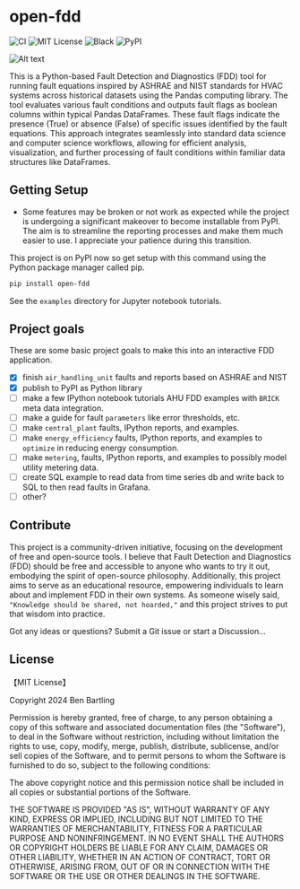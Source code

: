 # open-fdd

![CI](https://github.com/bbartling/open-fdd/actions/workflows/ci.yml/badge.svg?branch=master)
![MIT License](https://img.shields.io/badge/license-MIT-green.svg)
![Black](https://img.shields.io/badge/code%20style-black-000000.svg)
![PyPI](https://img.shields.io/pypi/v/open-fdd?color=blue&label=pypi%20version)


![Alt text](https://raw.githubusercontent.com/bbartling/open-fdd/master/open_fdd/air_handling_unit/images/plot_for_repo.png)


This is a Python-based Fault Detection and Diagnostics (FDD) tool for running fault equations inspired by ASHRAE and NIST standards for HVAC systems across historical datasets using the Pandas computing library. The tool evaluates various fault conditions and outputs fault flags as boolean columns within typical Pandas DataFrames. These fault flags indicate the presence (True) or absence (False) of specific issues identified by the fault equations. This approach integrates seamlessly into standard data science and computer science workflows, allowing for efficient analysis, visualization, and further processing of fault conditions within familiar data structures like DataFrames.


## Getting Setup
* Some features may be broken or not work as expected while the project is undergoing a significant makeover to become installable from PyPI. The aim is to streamline the reporting processes and make them much easier to use. I appreciate your patience during this transition.

This project is on PyPI now so get setup with this command using the Python package manager called pip.

```bash
pip install open-fdd
```

See the `examples` directory for Jupyter notebook tutorials.

## Project goals
These are some basic project goals to make this into an interactive FDD application.
 - [x] finish `air_handling_unit` faults and reports based on ASHRAE and NIST
 - [x] publish to PyPI as Python library
 - [ ] make a few IPython notebook tutorials AHU FDD examples with `BRICK` meta data integration.
 - [ ] make a guide for fault `parameters` like error thresholds, etc.
 - [ ] make `central_plant` faults, IPython reports, and examples.
 - [ ] make `energy_efficiency` faults, IPython reports, and examples to `optimize` in reducing energy consumption.
 - [ ] make `metering`, faults, IPython reports, and examples to possibly model utility metering data.
 - [ ] create SQL example to read data from time series db and write back to SQL to then read faults in Grafana.
 - [ ] other?

## Contribute
This project is a community-driven initiative, focusing on the development of free and open-source tools. I believe that Fault Detection and Diagnostics (FDD) should be free and accessible to anyone who wants to try it out, embodying the spirit of open-source philosophy. Additionally, this project aims to serve as an educational resource, empowering individuals to learn about and implement FDD in their own systems. As someone wisely said, `"Knowledge should be shared, not hoarded,"` and this project strives to put that wisdom into practice.

Got any ideas or questions? Submit a Git issue or start a Discussion...

## License

【MIT License】

Copyright 2024 Ben Bartling

Permission is hereby granted, free of charge, to any person obtaining a copy of this software and associated documentation files (the "Software"), to deal in the Software without restriction, including without limitation the rights to use, copy, modify, merge, publish, distribute, sublicense, and/or sell copies of the Software, and to permit persons to whom the Software is furnished to do so, subject to the following conditions:

The above copyright notice and this permission notice shall be included in all copies or substantial portions of the Software.

THE SOFTWARE IS PROVIDED "AS IS", WITHOUT WARRANTY OF ANY KIND, EXPRESS OR IMPLIED, INCLUDING BUT NOT LIMITED TO THE WARRANTIES OF MERCHANTABILITY, FITNESS FOR A PARTICULAR PURPOSE AND NONINFRINGEMENT. IN NO EVENT SHALL THE AUTHORS OR COPYRIGHT HOLDERS BE LIABLE FOR ANY CLAIM, DAMAGES OR OTHER LIABILITY, WHETHER IN AN ACTION OF CONTRACT, TORT OR OTHERWISE, ARISING FROM, OUT OF OR IN CONNECTION WITH THE SOFTWARE OR THE USE OR OTHER DEALINGS IN THE SOFTWARE.
